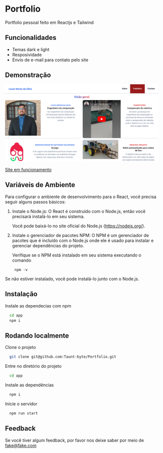 
# Portfolio

Portfolio pessoal feito em Reactjs e Tailwind 

## Funcionalidades

- Temas dark e light
- Resposividade
- Envio de e-mail para contato pelo site


## Demonstração

<img src="img/Site.png">

<a href="https://portfolio-taunt-byte.vercel.app/">Site em funcionamento</a>

## Variáveis de Ambiente

Para configurar o ambiente de desenvolvimento para o React, você precisa seguir alguns passos básicos:

1) Instale o Node.js: O React é construído com o Node.js, então você precisará instalá-lo em seu sistema. 

    Você pode baixá-lo no site oficial do Node.js (https://nodejs.org/).

2) Instale o gerenciador de pacotes NPM: O NPM é um gerenciador de pacotes que é incluído com o Node.js onde ele é usado para instalar e gerenciar dependências do projeto. 

    Verifique se o NPM está instalado em seu sistema executando o comando 

        npm -v 

Se não estiver instalado, você pode instalá-lo junto com o Node.js.


## Instalação

Instale as dependecias com npm

```bash
  cd app
  npm i
```
    
## Rodando localmente

Clone o projeto

```bash
  git clone git@github.com:Taunt-byte/Portfolio.git
```

Entre no diretório do projeto

```bash
  cd app
```

Instale as dependências

```bash
  npm i
```

Inicie o servidor

```bash
  npm run start
```


## Feedback

Se você tiver algum feedback, por favor nos deixe saber por meio de fake@fake.com

